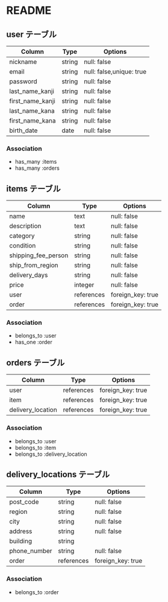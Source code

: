 # README

## user テーブル

| Column           | Type   | Options                  |
| ---------------- | ------ | ------------------------ |
| nickname         | string | null: false              |
| email            | string | null: false,unique: true |
| password         | string | null: false              |
| last_name_kanji  | string | null: false              |
| first_name_kanji | string | null: false              |
| last_name_kana   | string | null: false              |
| first_name_kana  | string | null: false              |
| birth_date       | date   | null: false              |

### Association

- has_many :items
- has_many :orders

## items テーブル

| Column              | Type       | Options           |
| ------------------- | ---------- | ----------------- |
| name                | text       | null: false       |
| description         | text       | null: false       |
| category            | string     | null: false       |
| condition           | string     | null: false       |
| shipping_fee_person | string     | null: false       |
| ship_from_region    | string     | null: false       |
| delivery_days       | string     | null: false       |
| price               | integer    | null: false       |
| user                | references | foreign_key: true |
| order               | references | foreign_key: true |

### Association

- belongs_to :user
- has_one :order

## orders テーブル

| Column            | Type       | Options           |
| ----------------- | ---------- | ----------------- |
| user              | references | foreign_key: true |
| item              | references | foreign_key: true |
| delivery_location | references | foreign_key: true |

### Association

- belongs_to :user
- belongs_to :item
- belongs_to :delivery_location

## delivery_locations テーブル

| Column       | Type       | Options           |
| ------------ | ---------- | ----------------- |
| post_code    | string     | null: false       |
| region       | string     | null: false       |
| city         | string     | null: false       |
| address      | string     | null: false       |
| building     | string     |                   |
| phone_number | string     | null: false       |
| order        | references | foreign_key: true |

### Association

- belongs_to :order
